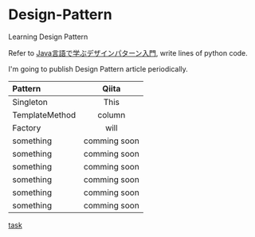 # Design-Pattern
Learning Design Pattern

Refer to [Java言語で学ぶデザインパターン入門](http://goo.gl/MXvJ), write lines of python code.

I'm going to publish Design Pattern article periodically.

| Pattern | Qiita |
|:-----------|:------------:|
| Singleton       |     This     |
| TemplateMethod     |    column    |
| Factory       |     will     |
| something        |      comming soon     |
| something       |    comming soon    |
| something    |   comming soon    |
| something        |      comming soon     |
| something       |    comming soon    |
| something    |   comming soon    |

[task](https://github.com/Nirperm/Design-Pattern/issues/2)

